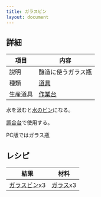 ```yaml
---
title: ガラスビン
layout: document
---
```

## 詳細

|項目|内容|
|---|---|
|説明|醸造に使うガラス瓶|
|種類|[道具](道具)|
|生産道具|[作業台](作業台)|

水を汲むと[水のビン](水のビン)になる。

[調合台](調合台)で使用する。

PC版ではガラス瓶

## レシピ

|結果|材料|
|---|---|
|[ガラスビン](ガラスビン)x3|[ガラス](ガラス)x3|
